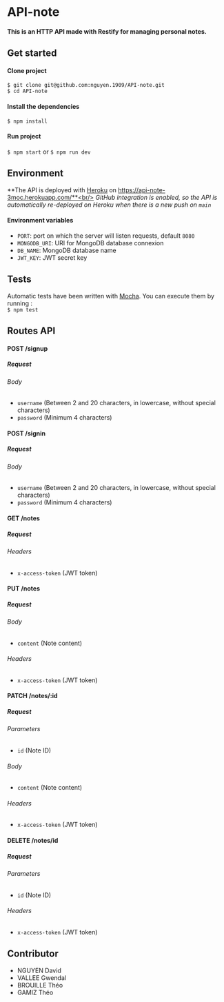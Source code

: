 # API-note

#### This is an HTTP API made with Restify for managing personal notes.

## Get started

#### Clone project

`$ git clone git@github.com:nguyen.1909/API-note.git`<br/>
`$ cd API-note`

#### Install the dependencies

`$ npm install`

#### Run project

`$ npm start` or `$ npm run dev`<br/>

## Environment

**The API is deployed with [Heroku](https://www.heroku.com) on https://api-note-3moc.herokuapp.com/**<br/>
_GitHub integration is enabled, so the API is automatically re-deployed on Heroku when there is a new push on `main`_

#### Environment variables

- `PORT`: port on which the server will listen requests, default `8080`
- `MONGODB_URI`: URI for MongoDB database connexion
- `DB_NAME`: MongoDB database name
- `JWT_KEY`: JWT secret key

## Tests

Automatic tests have been written with [Mocha](https://mochajs.org/).
You can execute them by running : <br/>
`$ npm test `

## Routes API

#### POST /signup

##### Request

###### Body

- `username` (Between 2 and 20 characters, in lowercase, without special characters)
- `password` (Minimum 4 characters)
  <br/>

#### POST /signin

##### Request

###### Body

- `username` (Between 2 and 20 characters, in lowercase, without special characters)
- `password` (Minimum 4 characters)
  <br/>

#### GET /notes

##### Request

###### Headers

- `x-access-token` (JWT token)
  <br/>

#### PUT /notes

##### Request

###### Body

- `content` (Note content)

###### Headers

- `x-access-token` (JWT token)
  <br/>

#### PATCH /notes/:id

##### Request

###### Parameters

- `id` (Note ID)

###### Body

- `content` (Note content)

###### Headers

- `x-access-token` (JWT token)
  <br/>

#### DELETE /notes/id

##### Request

###### Parameters

- `id` (Note ID)

###### Headers

- `x-access-token` (JWT token)

## Contributor

- NGUYEN David
- VALLEE Gwendal
- BROUILLE Théo
- GAMIZ Théo
